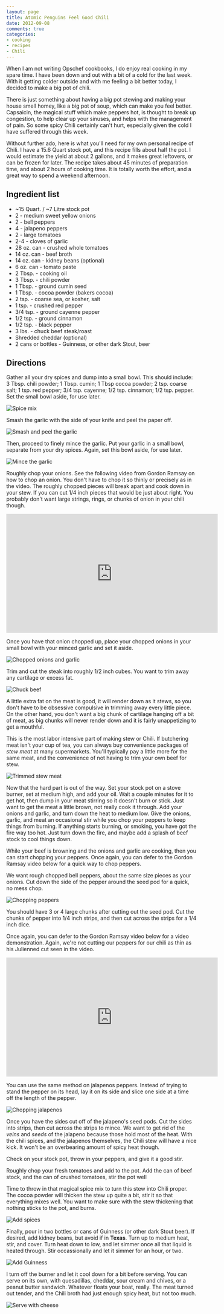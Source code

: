 ```yaml
---
layout: page
title: Atomic Penguins Feel Good Chili 
date: 2012-09-08
comments: true
categories:
- cooking 
- recipes 
- Chili
---
```


When I am not writing Opschef cookbooks, I do enjoy real cooking in my spare time.  I have been down and out with a bit of a cold for the last week.  With it getting colder outside and with me feeling a bit better today, I decided to make a big pot of chili.

There is just something about having a big pot stewing and making your house smell homey, like a big pot of soup, which can make you feel better.  Capsaicin, the magical stuff which make peppers hot, is thought to break up congestion, to help clear up your sinuses, and helps with the management of pain.  So some spicy Chili certainly can't hurt, especially given the cold I have suffered through this week.

<!-- more -->

Without further ado, here is what you'll need for my own personal recipe of Chili.  I have a 15.6 Quart stock pot, and this recipe fills about half the pot.  I would estimate the yield at about 2 gallons, and it makes great leftovers, or can be frozen for later.  The recipe takes about 45 minutes of preparation time, and about 2 hours of cooking time.  It is totally worth the effort, and a great way to spend a weekend afternoon.

## Ingredient list

* ~15 Quart. / ~7 Litre stock pot
* 2 - medium sweet yellow onions
* 2 - bell peppers
* 4 - jalapeno peppers
* 2 - large tomatoes
* 2-4 - cloves of garlic
* 28 oz. can - crushed whole tomatoes
* 14 oz. can - beef broth
* 14 oz. can - kidney beans (optional)
* 6 oz. can - tomato paste
* 2 Tbsp. - cooking oil
* 3 Tbsp. - chili powder
* 1 Tbsp. - ground cumin seed
* 1 Tbsp. - cocoa powder (bakers cocoa)
* 2 tsp. - coarse sea, or kosher, salt
* 1 tsp. - crushed red pepper
* 3/4 tsp. - ground cayenne pepper
* 1/2 tsp. - ground cinnamon
* 1/2 tsp. - black pepper
* 3 lbs. - chuck beef steak/roast
* Shredded cheddar (optional)
* 2 cans or bottles - Guinness, or other dark Stout, beer

## Directions

Gather all your dry spices and dump into a small bowl.  This should include: 3 Tbsp. chili powder; 1 Tbsp. cumin; 1 Tbsp cocoa powder; 2 tsp. coarse salt; 1 tsp. red pepper; 3/4 tsp. cayenne; 1/2 tsp. cinnamon; 1/2 tsp. pepper.  Set the small bowl aside, for use later.

![Spice mix](/images/20120908/01spicemix.jpg "Spice mix, mise en place")

Smash the garlic with the side of your knife and peel the paper off.

![Smash and peel the garlic](/images/20120908/02choppinggarlic.jpg "Smash and peel the garlic")

Then, proceed to finely mince the garlic.  Put your garlic in a small bowl, separate from your dry spices.  Again, set this bowl aside, for use later.

![Mince the garlic](/images/20120908/03choppedgarlic.jpg "Then finely mince the garlic")

Roughly chop your onions.  See the following video from Gordon Ramsay on how to chop an onion.  You don't have to chop it so thinly or precisely as in the video.  The roughly chopped pieces will break apart and cook down in your stew.  If you can cut 1/4 inch pieces that would be just about right.  You probably don't want large strings, rings, or chunks of onion in your chili though.

<iframe width="560" height="315" src="http://www.youtube.com/embed/TwGBt3V0yvc#t=6s" frameborder="0" allowfullscreen></iframe>

Once you have that onion chopped up, place your chopped onions in your small bowl with your minced garlic and set it aside.

![Chopped onions and garlic](/images/20120908/04choppedonionsandgarlic.jpg "Chopped onions and garlic.")

Trim and cut the steak into roughly 1/2 inch cubes.  You want to trim away any cartilage or excess fat.

![Chuck beef](/images/20120908/05chucksteak.jpg "Chuck beef roast/steak")

A little extra fat on the meat is good, it will render down as it stews, so you don't have to be obsessive compulsive in trimming away every little piece.  On the other hand, you don't want a big chunk of cartilage hanging off a bit of meat, as big chunks will never render down and it is fairly unappetizing to get a mouthful.

This is the most labor intensive part of making stew or Chili.  If butchering meat isn't your cup of tea, you can always buy convenience packages of *stew meat* at many supermarkets.  You'll typically pay a little more for the same meat, and the convenience of not having to trim your own beef for stew.

![Trimmed stew meat](/images/20120908/06choppedsteak.jpg "Trimmed stew meat")

Now that the hard part is out of the way.  Set your stock pot on a stove burner, set at medium high, and add your oil.  Wait a couple minutes for it to get hot, then dump in your meat stirring so it doesn't burn or stick.  Just want to get the meat a little brown, not really cook it through.  Add your onions and garlic, and turn down the heat to medium low.  Give the onions, garlic, and meat an occasional stir while you chop your peppers to keep things from burning.  If anything starts burning, or smoking, you have got the fire way too hot.  Just turn down the fire, and maybe add a splash of beef stock to cool things down.

While your beef is browning and the onions and garlic are cooking, then you can start chopping your peppers.  Once again, you can defer to the Gordon Ramsay video below for a quick way to chop peppers.

We want rough chopped bell peppers, about the same size pieces as your onions.  Cut down the side of the pepper around the seed pod for a quick, no mess chop.

![Chopping peppers](/images/20120908/07choppingpeppers.jpg "Cut down the wall of the pepper, around the seed pod")

You should have 3 or 4 large chunks after cutting out the seed pod.  Cut the chunks of pepper into 1/4 inch strips, and then cut across the strips for a 1/4 inch dice.

Once again, you can defer to the Gordon Ramsay video below for a video demonstration.  Again, we're not cutting our peppers for our chili as thin as his Julienned cut seen in the video. 

<iframe width="560" height="315" src="http://www.youtube.com/embed/_fU1p-iGieI" frameborder="0" allowfullscreen></iframe>

You can use the same method on jalapenos peppers.  Instead of trying to stand the pepper on its head, lay it on its side and slice one side at a time off the length of the pepper.

![Chopping jalapenos](/images/20120908/09choppingjalapenos.jpg "Use the same method on jalapenos")

Once you have the sides cut off of the jalapeno's seed pods.  Cut the sides into strips, then cut across the strips to mince.  We want to get rid of the *veins* and *seeds* of the jalapeno because those hold most of the heat.  With the chili spices, and the jalapenos themselves, the Chili stew will have a nice kick.  It won't be an overbearing amount of spicy heat though.

Check on your stock pot, throw in your peppers, and give it a good stir.

Roughly chop your fresh tomatoes and add to the pot.  Add the can of beef stock, and the can of crushed tomatoes, stir the pot well

Time to throw in that magical spice mix to turn this stew into Chili proper.  The cocoa powder will thicken the stew up quite a bit, stir it so that everything mixes well.  You want to make sure with the stew thickening that nothing sticks to the pot, and burns.

![Add spices](/images/20120908/12addthespices.jpg "Add spices and stir")

Finally, pour in two bottles or cans of Guinness (or other dark Stout beer).  If desired, add kidney beans, but avoid if in **Texas**.  Turn up to medium heat, stir, and cover.  Turn heat down to low, and let simmer once all that liquid is heated through.  Stir occassionally and let it simmer for an hour, or two.

![Add Guinness](/images/20120908/13addtheguinness.jpg "Add Guinness")

I turn off the burner and let it cool down for a bit before serving.  You can serve on its own, with quesadillas, cheddar, sour cream and chives, or a peanut butter sandwich.  Whatever floats your boat, really.  The meat turned out tender, and the Chili broth had just enough spicy heat, but not too much.

![Serve with cheese](/images/20120908/15servewitchcheddar.jpg "Chili and cheddar")
